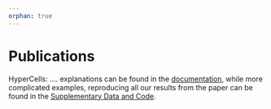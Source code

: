```yaml
---
orphan: true
---
```


# Publications

HyperCells:
.... explanations can be found in the <a target="_blank" href="https://patrick-lenggenhager.github.io/HyperCells/doc/chap0_mj.html">documentation</a>, while more complicated examples, reproducing all our results from the paper can be found in the <a target="_blank" href="https://zenodo.org/records/10142168">Supplementary Data and Code</a>.